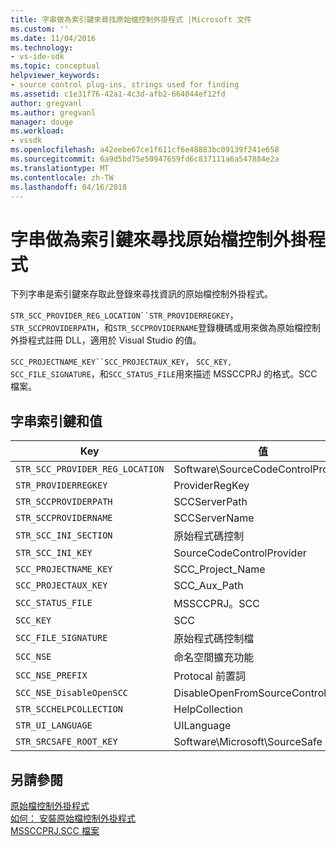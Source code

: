 ```yaml
---
title: 字串做為索引鍵來尋找原始檔控制外掛程式 |Microsoft 文件
ms.custom: ''
ms.date: 11/04/2016
ms.technology:
- vs-ide-sdk
ms.topic: conceptual
helpviewer_keywords:
- source control plug-ins, strings used for finding
ms.assetid: c1e31f76-42a1-4c3d-afb2-664044ef12fd
author: gregvanl
ms.author: gregvanl
manager: douge
ms.workload:
- vssdk
ms.openlocfilehash: a42eebe67ce1f611cf6e48883bc09139f241e658
ms.sourcegitcommit: 6a9d5bd75e50947659fd6c837111a6a547884e2a
ms.translationtype: MT
ms.contentlocale: zh-TW
ms.lasthandoff: 04/16/2018
---
```

# <a name="strings-used-as-keys-for-finding-a-source-control-plug-in"></a>字串做為索引鍵來尋找原始檔控制外掛程式
下列字串是索引鍵來存取此登錄來尋找資訊的原始檔控制外掛程式。  
  
 `STR_SCC_PROVIDER_REG_LOCATION``STR_PROVIDERREGKEY`， `STR_SCCPROVIDERPATH`，和`STR_SCCPROVIDERNAME`登錄機碼或用來做為原始檔控制外掛程式註冊 DLL，適用於 Visual Studio 的值。  
  
 `SCC_PROJECTNAME_KEY``SCC_PROJECTAUX_KEY`， `SCC_KEY, SCC_FILE_SIGNATURE`，和`SCC_STATUS_FILE`用來描述 MSSCCPRJ 的格式。SCC 檔案。  
  
## <a name="string-keys-and-values"></a>字串索引鍵和值  
  
|Key|值|  
|---------|-----------|  
|`STR_SCC_PROVIDER_REG_LOCATION`|Software\SourceCodeControlProvider|  
|`STR_PROVIDERREGKEY`|ProviderRegKey|  
|`STR_SCCPROVIDERPATH`|SCCServerPath|  
|`STR_SCCPROVIDERNAME`|SCCServerName|  
|`STR_SCC_INI_SECTION`|原始程式碼控制|  
|`STR_SCC_INI_KEY`|SourceCodeControlProvider|  
|`SCC_PROJECTNAME_KEY`|SCC_Project_Name|  
|`SCC_PROJECTAUX_KEY`|SCC_Aux_Path|  
|`SCC_STATUS_FILE`|MSSCCPRJ。SCC|  
|`SCC_KEY`|SCC|  
|`SCC_FILE_SIGNATURE`|原始程式碼控制檔|  
|`SCC_NSE`|命名空間擴充功能|  
|`SCC_NSE_PREFIX`|Protocal 前置詞|  
|`SCC_NSE_DisableOpenSCC`|DisableOpenFromSourceControl|  
|`STR_SCCHELPCOLLECTION`|HelpCollection|  
|`STR_UI_LANGUAGE`|UILanguage|  
|`STR_SRCSAFE_ROOT_KEY`|Software\Microsoft\SourceSafe|  
  
## <a name="see-also"></a>另請參閱  
 [原始檔控制外掛程式](../extensibility/source-control-plug-ins.md)   
 [如何： 安裝原始檔控制外掛程式](../extensibility/internals/how-to-install-a-source-control-plug-in.md)   
 [MSSCCPRJ.SCC 檔案](../extensibility/mssccprj-scc-file.md)